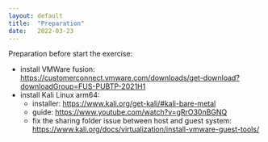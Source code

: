 ```yaml
---
layout: default
title:  "Preparation"
date:   2022-03-23
---
```


Preparation before start the exercise:

- install VMWare fusion: https://customerconnect.vmware.com/downloads/get-download?downloadGroup=FUS-PUBTP-2021H1
- install Kali Linux arm64: 
  - installer: https://www.kali.org/get-kali/#kali-bare-metal
  - guide: https://www.youtube.com/watch?v=gRrO30nBGNQ
  - fix the sharing folder issue between host and guest system: https://www.kali.org/docs/virtualization/install-vmware-guest-tools/
